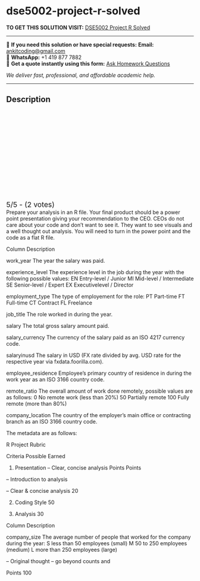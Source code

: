 # dse5002-project-r-solved
**TO GET THIS SOLUTION VISIT:** [DSE5002 Project R Solved](https://www.ankitcodinghub.com/product/dse5002-solved/)


---

📩 **If you need this solution or have special requests:** **Email:** ankitcoding@gmail.com  
📱 **WhatsApp:** +1 419 877 7882  
📄 **Get a quote instantly using this form:** [Ask Homework Questions](https://www.ankitcodinghub.com/services/ask-homework-questions/)

*We deliver fast, professional, and affordable academic help.*

---

<h2>Description</h2>



<div class="kk-star-ratings kksr-auto kksr-align-center kksr-valign-top" data-payload="{&quot;align&quot;:&quot;center&quot;,&quot;id&quot;:&quot;117055&quot;,&quot;slug&quot;:&quot;default&quot;,&quot;valign&quot;:&quot;top&quot;,&quot;ignore&quot;:&quot;&quot;,&quot;reference&quot;:&quot;auto&quot;,&quot;class&quot;:&quot;&quot;,&quot;count&quot;:&quot;2&quot;,&quot;legendonly&quot;:&quot;&quot;,&quot;readonly&quot;:&quot;&quot;,&quot;score&quot;:&quot;5&quot;,&quot;starsonly&quot;:&quot;&quot;,&quot;best&quot;:&quot;5&quot;,&quot;gap&quot;:&quot;4&quot;,&quot;greet&quot;:&quot;Rate this product&quot;,&quot;legend&quot;:&quot;5\/5 - (2 votes)&quot;,&quot;size&quot;:&quot;24&quot;,&quot;title&quot;:&quot;DSE5002 Project R Solved&quot;,&quot;width&quot;:&quot;138&quot;,&quot;_legend&quot;:&quot;{score}\/{best} - ({count} {votes})&quot;,&quot;font_factor&quot;:&quot;1.25&quot;}">

<div class="kksr-stars">

<div class="kksr-stars-inactive">
            <div class="kksr-star" data-star="1" style="padding-right: 4px">


<div class="kksr-icon" style="width: 24px; height: 24px;"></div>
        </div>
            <div class="kksr-star" data-star="2" style="padding-right: 4px">


<div class="kksr-icon" style="width: 24px; height: 24px;"></div>
        </div>
            <div class="kksr-star" data-star="3" style="padding-right: 4px">


<div class="kksr-icon" style="width: 24px; height: 24px;"></div>
        </div>
            <div class="kksr-star" data-star="4" style="padding-right: 4px">


<div class="kksr-icon" style="width: 24px; height: 24px;"></div>
        </div>
            <div class="kksr-star" data-star="5" style="padding-right: 4px">


<div class="kksr-icon" style="width: 24px; height: 24px;"></div>
        </div>
    </div>

<div class="kksr-stars-active" style="width: 138px;">
            <div class="kksr-star" style="padding-right: 4px">


<div class="kksr-icon" style="width: 24px; height: 24px;"></div>
        </div>
            <div class="kksr-star" style="padding-right: 4px">


<div class="kksr-icon" style="width: 24px; height: 24px;"></div>
        </div>
            <div class="kksr-star" style="padding-right: 4px">


<div class="kksr-icon" style="width: 24px; height: 24px;"></div>
        </div>
            <div class="kksr-star" style="padding-right: 4px">


<div class="kksr-icon" style="width: 24px; height: 24px;"></div>
        </div>
            <div class="kksr-star" style="padding-right: 4px">


<div class="kksr-icon" style="width: 24px; height: 24px;"></div>
        </div>
    </div>
</div>


<div class="kksr-legend" style="font-size: 19.2px;">
            5/5 - (2 votes)    </div>
    </div>
Prepare your analysis in an R file. Your final product should be a power point presentation giving your recommendation to the CEO. CEOs do not care about your code and don’t want to see it. They want to see visuals and a well thought out analysis. You will need to turn in the power point and the code as a flat R file.

Column Description

work_year The year the salary was paid.

experience_level The experience level in the job during the year with the following possible values: EN Entry-level / Junior MI Mid-level / Intermediate SE Senior-level / Expert EX Executivelevel / Director

employment_type The type of employement for the role: PT Part-time FT Full-time CT Contract FL Freelance

job_title The role worked in during the year.

salary The total gross salary amount paid.

salary_currency The currency of the salary paid as an ISO 4217 currency code.

salaryinusd The salary in USD (FX rate divided by avg. USD rate for the respective year via fxdata.foorilla.com).

employee_residence Employee’s primary country of residence in during the work year as an ISO 3166 country code.

remote_ratio The overall amount of work done remotely, possible values are as follows: 0 No remote work (less than 20%) 50 Partially remote 100 Fully remote (more than 80%)

company_location The country of the employer’s main office or contracting branch as an ISO 3166 country code.

The metadata are as follows:

R Project Rubric

Criteria Possible Earned

1. Presentation – Clear, concise analysis Points Points

– Introduction to analysis

– Clear &amp; concise analysis 20

2. Coding Style 50

3. Analysis 30

Column Description

company_size The average number of people that worked for the company during the year: S less than 50 employees (small) M 50 to 250 employees (medium) L more than 250 employees (large)

– Original thought – go beyond counts and

Points 100
